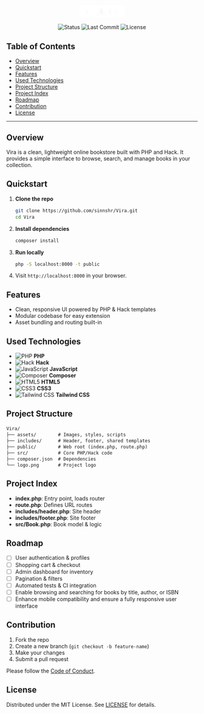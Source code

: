 <p align="center">
  <img src="logo-white.png" alt="Vira Logo" width="120" />
  <p align="center">
    <img src="https://img.shields.io/badge/status-active-brightgreen" alt="Status" />
    <img src="https://img.shields.io/github/last-commit/sinnshr/Vira" alt="Last Commit" />
    <img src="https://img.shields.io/badge/license-MIT-blue" alt="License" />
  </p>
</p>

## Table of Contents
- [Overview](#overview)
- [Quickstart](#quickstart)
- [Features](#features)
- [Used Technologies](#used-technologies)
- [Project Structure](#project-structure)
- [Project Index](#project-index)
- [Roadmap](#roadmap)
- [Contribution](#contribution)
- [License](#license)

---

## Overview
Vira is a clean, lightweight online bookstore built with PHP and Hack. It provides a simple interface to browse, search, and manage books in your collection.

## Quickstart
1. **Clone the repo**
   ```bash
   git clone https://github.com/sinnshr/Vira.git
   cd Vira
   ```
2. **Install dependencies**
   ```bash
   composer install
   ```
3. **Run locally**
   ```bash
   php -S localhost:8000 -t public
   ```
4. Visit `http://localhost:8000` in your browser.

## Features
- Clean, responsive UI powered by PHP & Hack templates
- Modular codebase for easy extension
- Asset bundling and routing built-in

## Used Technologies
- ![PHP](https://img.shields.io/badge/PHP-777BB4?logo=PHP&logoColor=white) **PHP**
- ![Hack](https://img.shields.io/badge/Hack-878787?logo=PHP&logoColor=white) **Hack**
- ![JavaScript](https://img.shields.io/badge/JavaScript-F7DF1E?logo=JavaScript&logoColor=black) **JavaScript**
- ![Composer](https://img.shields.io/badge/Composer-FF5A51?logo=Composer&logoColor=white) **Composer**
- ![HTML5](https://img.shields.io/badge/HTML5-E34F26?logo=HTML5&logoColor=white) **HTML5**
- ![CSS3](https://img.shields.io/badge/CSS3-1572B6?logo=CSS3&logoColor=white) **CSS3**
- ![Tailwind CSS](https://img.shields.io/badge/Tailwind%20CSS-38B2AC?logo=Tailwind-CSS&logoColor=white) **Tailwind CSS**

## Project Structure
```
Vira/
├── assets/        # Images, styles, scripts
├── includes/      # Header, footer, shared templates
├── public/        # Web root (index.php, route.php)
├── src/           # Core PHP/Hack code
├── composer.json  # Dependencies
└── logo.png       # Project logo
```

## Project Index
- **index.php**: Entry point, loads router
- **route.php**: Defines URL routes
- **includes/header.php**: Site header
- **includes/footer.php**: Site footer
- **src/Book.php**: Book model & logic

## Roadmap
- [ ] User authentication & profiles
- [ ] Shopping cart & checkout
- [ ] Admin dashboard for inventory
- [ ] Pagination & filters
- [ ] Automated tests & CI integration
- [ ] Enable browsing and searching for books by title, author, or ISBN
- [ ] Enhance mobile compatibility and ensure a fully responsive user interface

## Contribution
1. Fork the repo
2. Create a new branch (`git checkout -b feature-name`)
3. Make your changes
4. Submit a pull request

Please follow the [Code of Conduct](CODE_OF_CONDUCT.md).

## License
Distributed under the MIT License. See [LICENSE](LICENSE) for details.